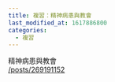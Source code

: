```yaml
---
title: 複習：精神病患與教會
last_modified_at: 1617886800
categories:
  - 複習
---
```


<p>精神病患與教會<br>
<a href="/posts/269191152" target="_blank">/posts/269191152</a></p>

<p>&nbsp;</p>

